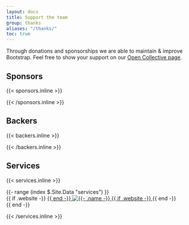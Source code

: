 ```yaml
---
layout: docs
title: Support the team
group: thanks
aliases: "/thanks/"
toc: true
---
```


Through donations and sponsorships we are able to maintain & improve Bootstrap. Feel free to show your support on our [Open Collective page](https://opencollective.com/bootstrap).

## Sponsors

{{< sponsors.inline >}}
<div id="sponsorList" class="d-flex flex-wrap mx-n2 text-center font-weight-bold"></div>
{{< /sponsors.inline >}}

## Backers

{{< backers.inline >}}
<div id="backerList" class="d-flex flex-wrap mx-n1 text-center font-weight-bold"></div>
{{< /backers.inline >}}

## Services

{{< services.inline >}}
<div class="d-flex mx-n3 flex-wrap">
  {{- range (index $.Site.Data "services") }}
    <div class="m-3 position-relative">
      {{ if .website -}}
        <a href="{{- .website -}}" class="stretched-link text-reset" title="{{- .name -}}">
      {{ end -}}
      <img src="../assets/img/services/{{- .image -}}" alt="{{- .name -}}" class="mh-100 mw-100">
      {{ if .website -}}
        </a>
      {{ end -}}
    </div>
  {{ end -}}
</div>

<script>
  function displaySponsors(sponsorList) {
    var sponsorListEl = document.getElementById('sponsorList')
    var output = []

    sponsorList.forEach(function (sponsor) {
      output.push(
        '<div class="m-2 position-relative">',
        ' <div style="width:100px; height: 100px;" class="img-thumbnail d-flex align-items-center justify-content-center overflow-hidden">',
        '   <div class="w-100">',
        '    <img src="' + sponsor.image + '" alt="' + sponsor.name + '" class="mh-100 mw-100">',
        '   </div>',
        ' </div>',
        ' <h3 class="h6 pt-2">',
      )

      if (sponsor.website) {
        output.push('<a href="' + sponsor.website + '" class="stretched-link text-reset">' + sponsor.name + '</a>')
      } else {
        output.push(sponsor.name)
      }

      output.push(
        ' </h3>',
        '</div>'
      )
    })

    sponsorListEl.innerHTML = output.join('')
  }

  function displayBackers(backerList) {
    var backerListEl = document.getElementById('backerList')
    var output = []

    backerList.forEach(function (backer) {
      output.push(
        '<div class="m-1 position-relative">',
        ' <div style="width:50px; height: 50px;" class="img-thumbnail d-flex align-items-center justify-content-center overflow-hidden">'
      )

      if (backer.website) {
        output.push(
          '<a href="' + backer.website + '" class="stretched-link text-reset" title="' + backer.name + '">'
        )
      }

      output.push('<img src="' + backer.image + '" alt="' + backer.name + '" class="mh-100 mw-100">')

      if (backer.website) {
        output.push('</a>')
      }

      output.push(
        ' </div>',
        '</div>',
      )
    })

    backerListEl.innerHTML = output.join('')
  }

  function requestOC(params, cb) {
    var ocURL = 'https://opencollective.com/bootstrap/members/all.json'
    var xhr = new XMLHttpRequest()

    xhr.open('GET', ocURL + params, true)
    xhr.onload = function () {
      if (xhr.readyState !== 4) {
        return
      }

      if (xhr.status === 200) {
        cb(JSON.parse(xhr.responseText), null)
      } else {
        cb(null, xhr.statusText)
      }
    }
    xhr.send()
  }

  (function () {
    requestOC('?TierId=7193', function (sponsorList, error) {
      if (sponsorList) {
        sponsorList = sponsorList.filter(function (sponsor) { return sponsor.isActive })
          .slice(0, 10)

        // Sort by total amount donated
        sponsorList.sort(function (sponsor1, sponsor2) { return sponsor2.totalAmountDonated - sponsor1.totalAmountDonated })
        displaySponsors(sponsorList)
      }
    })

    requestOC('?TierId=7192', function (backerList, error) {
      if (backerList) {
        backerList = backerList.filter(function (backer) { return backer.isActive })
          .slice(0, 10)

        // Sort by total amount donated
        backerList.sort(function (backer1, backer2) { return backer2.totalAmountDonated - backer1.totalAmountDonated })
        displayBackers(backerList)
      }
    })
  })()
</script>
{{< /services.inline >}}
